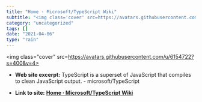 ```yaml
---
title: "Home · Microsoft/TypeScript Wiki"
subtitle: "<img class='cover' src=https://avatars.githubusercontent.com/u/6154722?s=400&v=4>"
category: "uncategorized"
tags: []
date: "2021-04-06"
type: "rain"
---
```

<img class="cover" src=https://avatars.githubusercontent.com/u/6154722?s=400&v=4>



* **Web site excerpt:** TypeScript is a superset of JavaScript that compiles to clean JavaScript output. - microsoft/TypeScript

* **Link to site:** **[Home · Microsoft/TypeScript Wiki](https://github.com/Microsoft/TypeScript/wiki)**